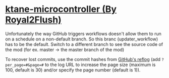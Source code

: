 # [ktane-microcontroller (By Royal2Flush)](https://github.com/Royal2Flush/ktane-microcontroller)

Unfortunately the way GitHub triggers workflows doesn't allow them to run on a schedule on a non-default branch. So this branc (updater_workflow) has to be the default. Switch to a different branch to see the source code of the mod (for ex. master -> the master branch of the mod)

To recover lost commits, use the commit hashes from [GitHub's reflog](https://api.github.com/repos/KtaneModules/ktane-microcontroller-Royal2Flush/events) (add `?per_page=#&page=#` to the log URL to increase the page size (maximum is 100, default is 30) and/or specify the page number (default is 1)).
